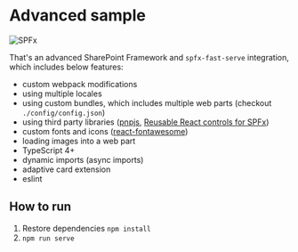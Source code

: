 # Advanced sample

![SPFx](https://img.shields.io/badge/SPFx-1.13.0-green.svg)

That's an advanced SharePoint Framework and `spfx-fast-serve` integration, which includes below features:

- custom webpack modifications
- using multiple locales
- using custom bundles, which includes multiple web parts (checkout `./config/config.json`)
- using third party libraries ([pnpjs](https://pnp.github.io/pnpjs/), [Reusable React controls for SPFx](https://pnp.github.io/sp-dev-fx-controls-react/))
- custom fonts and icons ([react-fontawesome](https://github.com/FortAwesome/react-fontawesome))
- loading images into a web part
- TypeScript 4+
- dynamic imports (async imports)
- adaptive card extension
- eslint

## How to run

1. Restore dependencies `npm install`
2. `npm run serve`
